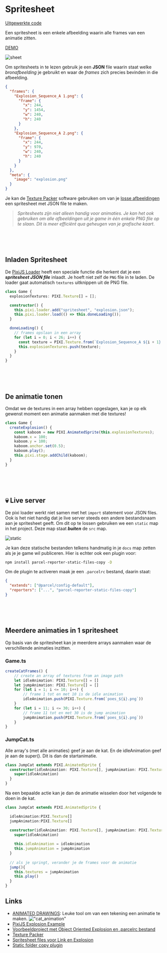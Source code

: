 # Spritesheet

[Uitgewerkte code](https://github.com/HR-CMGT/PRG04-pixi-spritesheet-completed)

Een spritesheet is een enkele afbeelding waarin alle frames van een animatie zitten.

[DEMO](https://hr-cmgt.github.io/PRG04-pixi-spritesheet-completed/)

![sheet](./src/images/sheet-example.png)

Om spritesheets in te lezen gebruik je een **JSON** file waarin staat welke _bronafbeelding_ je gebruikt en waar de _frames_ zich precies bevinden in die afbeelding.

```json
{
  "frames": {
    "Explosion_Sequence_A 1.png": {
      "frame": {
        "x": 244,
        "y": 1454,
        "w": 240,
        "h": 240
      }
    },
    "Explosion_Sequence_A 2.png": {
      "frame": {
        "x": 244,
        "y": 970,
        "w": 240,
        "h": 240
      }
    }
  },
  "meta": {
    "image": "explosion.png"
  }
}
```

Je kan de [Texture Packer](https://www.codeandweb.com/texturepacker) software gebruiken om van je [losse afbeeldingen](./src/images/cat_animation/) een spritesheet met JSON file te maken.

> _Spritesheets zijn niet alleen handig voor animaties. Je kan het ook gebruiken om alle afbeeldingen uit je game in één enkele PNG file op te slaan. Dit is meer efficiënt qua geheugen van je grafische kaart_.

<br>
<br>
<br>

## Inladen Spritesheet

De [PixiJS Loader](https://pixijs.io/examples/#/sprite/animatedsprite-explosion.js) heeft een speciale functie die herkent dat je een **_spritesheet JSON file_** inlaadt. Je hoeft niet zelf de `PNG` file in te laden. De loader gaat automatisch `textures` uitknippen uit de PNG file.

```typescript
class Game {
  explosionTextures: PIXI.Texture[] = [];

  constructor() {
    this.pixi.loader.add("spritesheet", "explosion.json");
    this.pixi.loader.load(() => this.doneLoading());
  }

  doneLoading() {
    // frames opslaan in een array
    for (let i = 0; i < 26; i++) {
      const texture = PIXI.Texture.from(`Explosion_Sequence_A ${i + 1}.png`);
      this.explosionTextures.push(texture);
    }
  }
}
```

<br>
<br>
<br>

## De animatie tonen

Omdat we de textures in een array hebben opgeslagen, kan je op elk gewenst moment een animatie aanmaken met die textures!

```typescript
class Game {
  createExplosion() {
    const kaboom = new PIXI.AnimatedSprite(this.explosionTextures);
    kaboom.x = 100;
    kaboom.y = 100;
    kaboom.anchor.set(0.5);
    kaboom.play();
    this.pixi.stage.addChild(kaboom);
  }
}
```

<br>
<br>
<br>

## 💀 Live server

De pixi loader werkt niet samen met het `import` statement voor JSON files. Ook is het niet handig dat je live server steeds een andere bestandsnaam aan je spritesheet geeft. Om dit op te lossen gebruiken we een `static` map in het project. Deze map staat **_buiten_** de `src` map.

![static](./src/images/sheet-static.png)

Je kan deze statische bestanden telkens handmatig in je `docs` map zetten als je je game wil publiceren. Hier is echter ook een plugin voor:

```bash
npm install parcel-reporter-static-files-copy -D
```

Om de plugin te activeren maak je een `.parcelrc` bestand, daarin staat:

```json
{
  "extends": ["@parcel/config-default"],
  "reporters": ["...", "parcel-reporter-static-files-copy"]
}
```

<br>
<br>
<br>

## Meerdere animaties in 1 spritesheet

Op basis van de spritesheet kan je meerdere arrays aanmaken waar de verschillende animaties inzitten. 

### Game.ts
```typescript
createCatFrames() {
    // create an array of textures from an image path
    let idleAnimation: PIXI.Texture[] = []
    let jumpAnimation: PIXI.Texture[] = []
    for (let i = 1; i <= 10; i++) {
        // frame 1 tot en met 10 is de idle animation
        idleAnimation.push(PIXI.Texture.from(`poes_${i}.png`))
    }
    for (let i = 11; i <= 30; i++) {
        // frame 11 tot en met 30 is de jump animation
        jumpAnimation.push(PIXI.Texture.from(`poes_${i}.png`))
    }
}
```

### JumpCat.ts
Alle array's (met alle animaties) geef je aan de kat. En de idleAnimation geef je aan de super(). Dit is dan de startanimatie.
```typescript
class JumpCat extends PIXI.AnimatedSprite {
  constructor(idleAnimation: PIXI.Texture[], jumpAnimation: PIXI.Texture[]) {
    super(idleAnimation)
  }
}
```
Na een bepaalde actie kan je dan de animatie wisselen door het volgende te doen in de kat.
```typescript
class JumpCat extends PIXI.AnimatedSprite {

  idleAnimation:PIXI.Texture[]
  jumpAnimation:PIXI.Texture[]

  constructor(idleAnimation: PIXI.Texture[], jumpAnimation: PIXI.Texture[]) {
    super(idleAnimation)
    
    this.idleAnimation = idleAnimation
    this.jumpAnimation = jumpAnimation
  }
  
  // als je springt, verander je de frames voor de animatie
  jump(){
    this.textures = jumpAnimation
    this.play()
  }
}

```


## Links

- [ANIMATED DRAWINGS](https://sketch.metademolab.com/): Leuke tool om van een tekening een animatie te maken.
  !["cat_animation"](./src/images/cat.gif)
- [PixiJS Explosion Example](https://pixijs.io/examples/#/sprite/animatedsprite-explosion.js)
- [Voorbeeldproject met Object Oriented Explosion en .parcelrc bestand](https://github.com/KokoDoko/pixidust/)
- [Texture Packer](https://www.codeandweb.com/texturepacker)
- [Spritesheet files voor Link en Explosion](./spritesheets/)
- [Static folder copy plugin](https://www.npmjs.com/package/parcel-reporter-static-files-copy)
